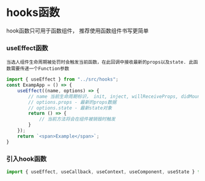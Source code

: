# hooks函数
hook函数只可用于函数组件， 推荐使用函数组件书写更简单

### useEffect函数
    当选人组件生命周期被处罚时会触发当前函数，在此回调中接收最新的props以及state. 此函数需要传递一个Function参数
```typescript
import { useEffect } from "../src/hooks";
const ExampApp = () => {
    useEffect((name, options) => {
        // name 当前生命周期标识， init, inject, willReceiveProps, didMount, didUpdate, destory
        // options.props - 最新的props数据
        // options.state - 最新state对象
        return () => {
            // 当前方法将会在组件被销毁时触发
        }
    });
    return `<span>Example</span>`;
}
```
### 引入hook函数
```typescript
import { useEffect, useCallback, useContext, useComponent, useState } from "../src/hooks";
```